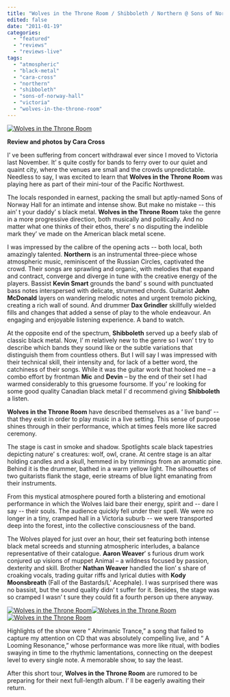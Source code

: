 ```yaml
---
title: "Wolves in the Throne Room / Shibboleth / Northern @ Sons of Norway Hall, Victoria BC, Jan. 7, 2011"
edited: false
date: "2011-01-19"
categories:
  - "featured"
  - "reviews"
  - "reviews-live"
tags:
  - "atmospheric"
  - "black-metal"
  - "cara-cross"
  - "northern"
  - "shibboleth"
  - "sons-of-norway-hall"
  - "victoria"
  - "wolves-in-the-throne-room"
---
```


[![](http://www.hellbound.ca/wp-content/uploads/2011/01/wittr-3-of-1-595x394.jpg "Wolves in the Throne Room")](http://www.hellbound.ca/wp-content/uploads/2011/01/wittr-3-of-1.jpg)

**Review and photos by Cara Cross**

I’ ve been suffering from concert withdrawal ever since I moved to Victoria last November. It’ s quite costly for bands to ferry over to our quiet and quaint city, where the venues are small and the crowds unpredictable. Needless to say, I was excited to learn that **Wolves in the Throne Room** was playing here as part of their mini-tour of the Pacific Northwest.

The locals responded in earnest, packing the small but aptly-named Sons of Norway Hall for an intimate and intense show. But make no mistake -- this ain’ t your daddy’ s black metal. **Wolves in the Throne Room** take the genre in a more progressive direction, both musically and politically. And no matter what one thinks of their ethos, there’ s no disputing the indelible mark they’ ve made on the American black metal scene.

I was impressed by the calibre of the opening acts -- both local, both amazingly talented. **Northern** is an instrumental three-piece whose atmospheric music, reminiscent of the Russian Circles, captivated the crowd. Their songs are sprawling and organic, with melodies that expand and contract, converge and diverge in tune with the creative energy of the players. Bassist **Kevin Smart** grounds the band’ s sound with punctuated bass notes interspersed with delicate, strummed chords. Guitarist **John McDonald** layers on wandering melodic notes and urgent tremolo picking, creating a rich wall of sound. And drummer **Dax Grindler** skillfully wielded fills and changes that added a sense of play to the whole endeavour. An engaging and enjoyable listening experience. A band to watch.

At the opposite end of the spectrum, **Shibboleth** served up a beefy slab of classic black metal. Now, I’ m relatively new to the genre so I won’ t try to describe which bands they sound like or the subtle variations that distinguish them from countless others. But I will say I was impressed with their technical skill, their intensity and, for lack of a better word, the catchiness of their songs. While it was the guitar work that hooked me – a combo effort by frontman **Mic** and **Devin** – by the end of their set I had warmed considerably to this gruesome foursome. If you’ re looking for some good quality Canadian black metal I’ d recommend giving **Shibboleth** a listen.

**Wolves in the Throne Room** have described themselves as a ‘ live band’ -- that they exist in order to play music in a live setting. This sense of purpose shines through in their performance, which at times feels more like sacred ceremony.

The stage is cast in smoke and shadow. Spotlights scale black tapestries depicting nature’ s creatures: wolf, owl, crane. At centre stage is an altar holding candles and a skull, hemmed in by trimmings from an aromatic pine. Behind it is the drummer, bathed in a warm yellow light. The silhouettes of two guitarists flank the stage, eerie streams of blue light emanating from their instruments.

From this mystical atmosphere poured forth a blistering and emotional performance in which the Wolves laid bare their energy, spirit and -- dare I say -- their souls. The audience quickly fell under their spell. We were no longer in a tiny, cramped hall in a Victoria suburb -- we were transported deep into the forest, into the collective consciousness of the band.

The Wolves played for just over an hour, their set featuring both intense black metal screeds and stunning atmospheric interludes, a balance representative of their catalogue. **Aaron Weaver**’ s furious drum work conjured up visions of muppet Animal – a wildness focused by passion, dexterity and skill. Brother **Nathan Weaver** handled the lion’ s share of croaking vocals, trading guitar riffs and lyrical duties with **Kody** **Moonsbreath** (Fall of the Bastards/L’ Acephale). I was surprised there was no bassist, but the sound quality didn’ t suffer for it. Besides, the stage was so cramped I wasn’ t sure they could fit a fourth person up there anyway.

[![](http://www.hellbound.ca/wp-content/uploads/2011/01/wittr-1-of-1-150x150.jpg "Wolves in the Throne Room")](http://www.hellbound.ca/wp-content/uploads/2011/01/wittr-1-of-1.jpg)[![](http://www.hellbound.ca/wp-content/uploads/2011/01/wittr-2-of-1-150x150.jpg "Wolves in the Throne Room")](http://www.hellbound.ca/wp-content/uploads/2011/01/wittr-2-of-1.jpg)[![](http://www.hellbound.ca/wp-content/uploads/2011/01/wittr-3-of-1-150x150.jpg "Wolves in the Throne Room")](http://www.hellbound.ca/wp-content/uploads/2011/01/wittr-3-of-1.jpg)

Highlights of the show were “ Ahrimanic Trance,” a song that failed to capture my attention on CD that was absolutely compelling live, and “ A Looming Resonance,” whose performance was more like ritual, with bodies swaying in time to the rhythmic lamentations, connecting on the deepest level to every single note. A memorable show, to say the least.

After this short tour, **Wolves in the Throne Room** are rumored to be preparing for their next full-length album. I’ ll be eagerly awaiting their return.
